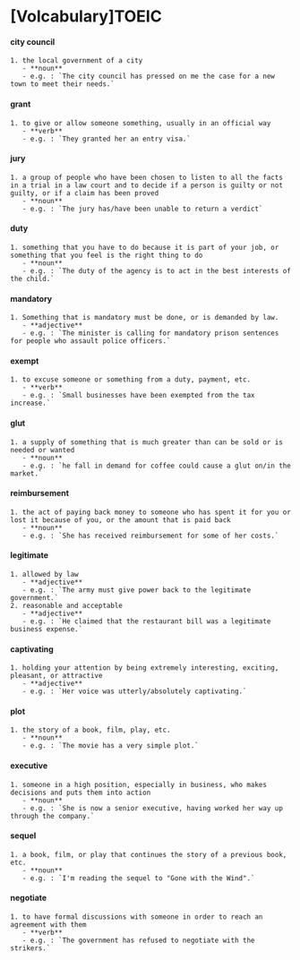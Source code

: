 # [Volcabulary]TOEIC

#### city council
    1. the local government of a city
       - **noun**
       - e.g. : `The city council has pressed on me the case for a new town to meet their needs.`

#### grant
    1. to give or allow someone something, usually in an official way
       - **verb**
       - e.g. : `They granted her an entry visa.`
 
#### jury
    1. a group of people who have been chosen to listen to all the facts in a trial in a law court and to decide if a person is guilty or not guilty, or if a claim has been proved
       - **noun**
       - e.g. : `The jury has/have been unable to return a verdict`

#### duty
    1. something that you have to do because it is part of your job, or something that you feel is the right thing to do
       - **noun**
       - e.g. : `The duty of the agency is to act in the best interests of the child.`

#### mandatory
    1. Something that is mandatory must be done, or is demanded by law.
       - **adjective**
       - e.g. : `The minister is calling for mandatory prison sentences for people who assault police officers.`

#### exempt
    1. to excuse someone or something from a duty, payment, etc.
       - **verb**
       - e.g. : `Small businesses have been exempted from the tax increase.`

#### glut
    1. a supply of something that is much greater than can be sold or is needed or wanted
       - **noun**
       - e.g. : `he fall in demand for coffee could cause a glut on/in the market.`

#### reimbursement
    1. the act of paying back money to someone who has spent it for you or lost it because of you, or the amount that is paid back
       - **noun**
       - e.g. : `She has received reimbursement for some of her costs.`

#### legitimate
    1. allowed by law
       - **adjective**
       - e.g. : `The army must give power back to the legitimate government.`
    2. reasonable and acceptable
       - **adjective**
       - e.g. : `He claimed that the restaurant bill was a legitimate business expense.`

#### captivating
    1. holding your attention by being extremely interesting, exciting, pleasant, or attractive
       - **adjective**
       - e.g. : `Her voice was utterly/absolutely captivating.`

#### plot
    1. the story of a book, film, play, etc.
       - **noun**
       - e.g. : `The movie has a very simple plot.`

#### executive
    1. someone in a high position, especially in business, who makes decisions and puts them into action
       - **noun**
       - e.g. : `She is now a senior executive, having worked her way up through the company.`

#### sequel
    1. a book, film, or play that continues the story of a previous book, etc.
       - **noun**
       - e.g. : `I'm reading the sequel to "Gone with the Wind".`

#### negotiate
    1. to have formal discussions with someone in order to reach an agreement with them
       - **verb**
       - e.g. : `The government has refused to negotiate with the strikers.`